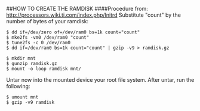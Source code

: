 ##HOW TO CREATE THE RAMDISK
####Procedure from: http://processors.wiki.ti.com/index.php/Initrd
Substitute "count" by the number of bytes of your ramdisk:

~~~~~~
$ dd if=/dev/zero of=/dev/ram0 bs=1k count="count"
$ mke2fs -vm0 /dev/ram0 "count"
$ tune2fs -c 0 /dev/ram0
$ dd if=/dev/ram0 bs=1k count="count" | gzip -v9 > ramdisk.gz
~~~~~~
~~~~~~
$ mkdir mnt
$ gunzip ramdisk.gz
$ mount -o loop ramdisk mnt/
~~~~~~
Untar now into the mounted device your root file system.
After untar, run the following:
~~~~~~
$ umount mnt
$ gzip -v9 ramdisk
~~~~~~
